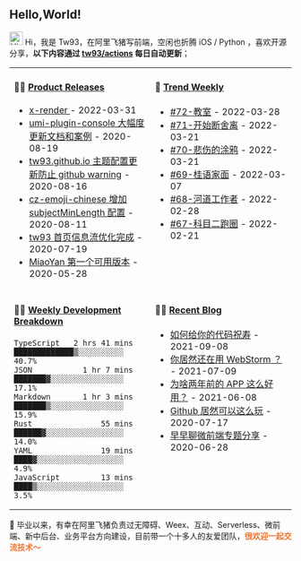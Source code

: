 ## Hello,World!

<img src='https://qpluspicture.oss-cn-beijing.aliyuncs.com/6LjjQA/Hi.gif' alt='Hi' width="24"/> Hi，我是 Tw93，在阿里飞猪写前端，空闲也折腾 iOS / Python ，喜欢开源分享，**以下内容通过 <a href="https://github.com/tw93/tw93/actions" target="_blank">tw93/actions</a> 每日自动更新**；

<table width="960px">
<tr>
<td valign="top" width="50%">

#### 🏋️‍♀️ <a href="https://github.com/tw93/tw93/blob/main/releases.md" target="_blank">Product Releases</a>

<!-- recent_releases starts -->
* <a href='https://github.com/alibaba/x-render/releases/tag/v1.9.9' target='_blank'>x-render </a> - 2022-03-31
* <a href='https://github.com/tw93/umi-plugin-console/releases/tag/v0.2.2' target='_blank'>umi-plugin-console 大幅度更新文档和案例</a> - 2020-08-19
* <a href='https://github.com/tw93/tw93.github.io/releases/tag/v0.2.0' target='_blank'>tw93.github.io 主题配置更新防止 github warning</a> - 2020-08-16
* <a href='https://github.com/tw93/cz-emoji-chinese/releases/tag/v0.3.1' target='_blank'>cz-emoji-chinese 增加 subjectMinLength 配置</a> - 2020-08-11
* <a href='https://github.com/tw93/tw93/releases/tag/V1.0' target='_blank'>tw93 首页信息流优化完成</a> - 2020-07-19
* <a href='https://github.com/tw93/MiaoYan/releases/tag/V0.1' target='_blank'>MiaoYan 第一个可用版本</a> - 2020-05-28
<!-- recent_releases ends -->

</td>
<td valign="top" width="50%">

#### 🎉 <a href="https://github.com/tw93/weekly" target="_blank">Trend Weekly</a>

<!-- weekly starts -->

* [#72-教室](https://github.com/tw93/weekly/tree/main/md/%2372-%E6%95%99%E5%AE%A4.md) - 2022-03-28
* [#71-开始断舍离](https://github.com/tw93/weekly/tree/main/md/%2371-%E5%BC%80%E5%A7%8B%E6%96%AD%E8%88%8D%E7%A6%BB.md) - 2022-03-21
* [#70-悲伤的涂鸦](https://github.com/tw93/weekly/tree/main/md/%2370-%E6%82%B2%E4%BC%A4%E7%9A%84%E6%B6%82%E9%B8%A6.md) - 2022-03-21
* [#69-桂语家面](https://github.com/tw93/weekly/tree/main/md/%2369-%E6%A1%82%E8%AF%AD%E5%AE%B6%E9%9D%A2.md) - 2022-03-07
* [#68-河道工作者](https://github.com/tw93/weekly/tree/main/md/%2368-%E6%B2%B3%E9%81%93%E5%B7%A5%E4%BD%9C%E8%80%85.md) - 2022-02-28
* [#67-科目二跑圈](https://github.com/tw93/weekly/tree/main/md/%2367-%E7%A7%91%E7%9B%AE%E4%BA%8C%E8%B7%91%E5%9C%88.md) - 2022-02-21

<!-- weekly ends -->

</td>
</tr>
<tr>
<td valign="top" width="50%">

#### 🏊‍♂️ <a href="https://gist.github.com/tw93/7854aac61f991ef4e7ae7b8440e4fdc6" target="_blank">Weekly Development Breakdown</a>

<!-- code_time starts -->

```text
TypeScript   2 hrs 41 mins  █████████████▒░░░░░░░░░░  40.7%
JSON           1 hr 7 mins  ███████▓░░░░░░░░░░░░░░░░  17.1%
Markdown       1 hr 3 mins  ███████▒░░░░░░░░░░░░░░░░  15.9%
Rust               55 mins  ██████▓░░░░░░░░░░░░░░░░░  14.0%
YAML               19 mins  ████▓░░░░░░░░░░░░░░░░░░░   4.9%
JavaScript         13 mins  ████▒░░░░░░░░░░░░░░░░░░░   3.5%
```

<!-- code_time ends -->

</td>
<td valign="top" width="50%">

#### 🤾‍♂️ <a href="https://tw93.github.io/" target="_blank">Recent Blog</a>

<!-- blog starts -->
* <a href='https://tw93.github.io/2021-09-08/code.html' target='_blank'>如何给你的代码祝寿</a> - 2021-09-08
* <a href='https://tw93.github.io/2021-07-09/webstorm.html' target='_blank'>你居然还在用 WebStorm ？</a> - 2021-07-09
* <a href='https://tw93.github.io/2021-06-08/app.html' target='_blank'>为啥两年前的 APP 这么好用？</a> - 2021-06-08
* <a href='https://tw93.github.io/2020-07-17/markdown.html' target='_blank'>Github 居然可以这么玩</a> - 2020-07-17
* <a href='https://tw93.github.io/2020-06-28/zaozaoliao.html' target='_blank'>早早聊微前端专题分享</a> - 2020-06-28
<!-- blog ends -->

</td>
  </tr>
  </table>

📮 毕业以来，有幸在阿里飞猪负责过无障碍、Weex、互动、Serverless、微前端、新中后台、业务平台方向建设，目前带一个十多人的友爱团队，<span style="color:#EE722E">**很欢迎一起交流技术～</span>**
